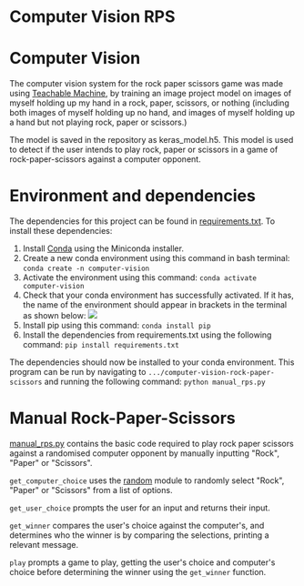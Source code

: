# Computer Vision RPS

# Computer Vision
The computer vision system for the rock paper scissors game was made using [Teachable Machine](https://teachablemachine.withgoogle.com/), by training an image project model on images of myself holding up my hand in a rock, paper, scissors, or nothing (including both images of myself holding up no hand, and images of myself holding up a hand but not playing rock, paper or scissors.)

The model is saved in the repository as keras_model.h5. This model is used to detect if the user intends to play rock, paper or scissors in a game of rock-paper-scissors against a computer opponent. 

# Environment and dependencies
The dependencies for this project can be found in [requirements.txt](requirements.txt). To install these dependencies:

1. Install [Conda](https://docs.conda.io/en/latest/miniconda.html) using the Miniconda installer.
1. Create a new conda environment using this command in bash terminal:
``` conda create -n computer-vision ```
1. Activate the environment using this command: 
``` conda activate computer-vision ```
1. Check that your conda environment has successfully activated. If it has, the name of the environment should appear in brackets in the terminal as shown below:
![](images\conda.PNG)
1. Install pip using this command:
``` conda install pip ```
1. Install the dependencies from requirements.txt using the following command: 
``` pip install requirements.txt ```

The dependencies should now be installed to your conda environment. This program can be run by navigating to ``` .../computer-vision-rock-paper-scissors ``` and running the following command:
``` python manual_rps.py ```

# Manual Rock-Paper-Scissors
[manual_rps.py](manual_rps.py) contains the basic code required to play rock paper scissors against a randomised computer opponent by manually inputting "Rock", "Paper" or "Scissors". 

``` get_computer_choice ``` uses the [random](https://docs.python.org/3/library/random.html) module to randomly select "Rock", "Paper" or "Scissors" from a list of options. 

``` get_user_choice ``` prompts the user for an input and returns their input.

``` get_winner ``` compares the user's choice against the computer's, and determines who the winner is by comparing the selections, printing a relevant message. 

``` play ``` prompts a game to play, getting the user's choice and computer's choice before determining the winner using the ```get_winner``` function. 